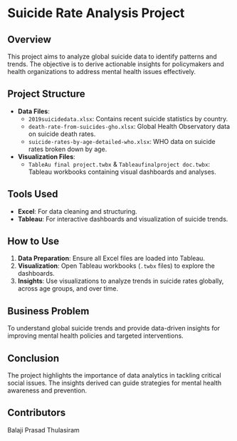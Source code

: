 
# Suicide Rate Analysis Project

## Overview
This project aims to analyze global suicide data to identify patterns and trends. The objective is to derive actionable insights for policymakers and health organizations to address mental health issues effectively.

## Project Structure
- **Data Files**:
  - `2019suicidedata.xlsx`: Contains recent suicide statistics by country.
  - `death-rate-from-suicides-gho.xlsx`: Global Health Observatory data on suicide death rates.
  - `suicide-rates-by-age-detailed-who.xlsx`: WHO data on suicide rates broken down by age.
- **Visualization Files**:
  - `TableAu final project.twbx` & `Tableaufinalproject doc.twbx`: Tableau workbooks containing visual dashboards and analyses.

## Tools Used
- **Excel**: For data cleaning and structuring.
- **Tableau**: For interactive dashboards and visualization of suicide trends.

## How to Use
1. **Data Preparation**: Ensure all Excel files are loaded into Tableau.
2. **Visualization**: Open Tableau workbooks (`.twbx` files) to explore the dashboards.
3. **Insights**: Use visualizations to analyze trends in suicide rates globally, across age groups, and over time.

## Business Problem
To understand global suicide trends and provide data-driven insights for improving mental health policies and targeted interventions.

## Conclusion
The project highlights the importance of data analytics in tackling critical social issues. The insights derived can guide strategies for mental health awareness and prevention.

## Contributors
Balaji Prasad Thulasiram
